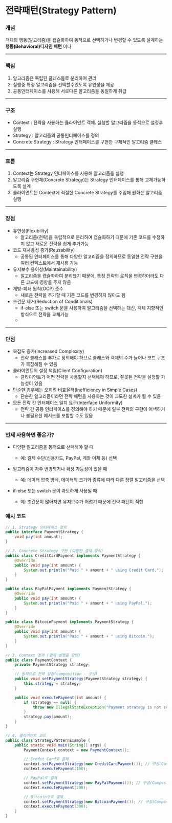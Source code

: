 # 전략패턴(Strategy Pattern)  

### 개념

객체의 행동(알고리즘)을 캡슐화하여 동적으로 선택하거나 변경할 수 있도록 설계하는 **행동(Behavioral)디자인 패턴** 이다

---

### 핵심

1. 알고리즘은 독립된 클래스들로 분리하여 관리
2. 실행중 특정 알고리즘을 선택할수있도록 유연성을 제공
3. 공통인터페이스를 사용해 서로다른 알고리즘을 동일하게 취급

---

### 구조

- Context : 전략을 사용하는 클라이언트 객체. 실행할 알고리즘을 동적으로 설정후 실행
- Strategy : 알고리즘의 공통인터페이스를 정의
- Concrete Strategy : Strategy 인터페이스를 구현한 구체적인 알고리즘 클레스

---

### 흐름

1. Context는 Strategy 인터페이스를 사용해 알고리즘을 실행
2. 알고리즘 구현체(Concrete Strategy)는 Strategy 인터페이스를 통해 교체가능하도록 설계
3. 클라이언트는 Context에 적절한 Concrete Strategy를 주입해 원하는 알고리즘 실행

---

### 장점

- 유연성(Flexibility)
    - 알고리즘(전략)을 독립적으로 분리하여 캡슐화하기 때문에 기존 코드를 수정하지 않고 새로운 전략을 쉽게 추가가능
- 코드 재사용성 증가(Reusability)
    - 공통된 인터페이스를 통해 다양한 알고리즘을 정의하므로 동일한 전략 구현을 여러 컨텍스트에서 재사용 가능
- 유지보수 용이성(Maintainability)
    - 알고리즘을 캡슐화하여 분리했기 때문에, 특정 전략의 로직을 변경하더라도 다른 코드에 영향을 주지 않음
- 개방-폐쇄 원칙(OCP) 준수
    - 새로운 전략을 추가할 때 기존 코드를 변경하지 않아도 됨
- 조건문 제거(Reduction of Conditionals)
    - if-else 또는 switch 문을 사용하여 알고리즘을 선택하는 대신, 객체 지향적인 방식으로 전략을 교체가능
    - 
---

### 단점

- 복잡도 증가(Increased Complexity)
    - 전략 클래스를 추가로 정의해야 하므로 클래스와 객체의 수가 늘어나 코드 구조가 복잡해질 수 있음
- 클라이언트의 설정 책임(Client Configuration)
    - 클라이언트가 어떤 전략을 사용할지 선택해야 하므로, 잘못된 전략을 설정할 가능성이 있음
- 단순한 경우에는 오히려 비효율적(Inefficiency in Simple Cases)
    - 단순한 알고리즘이라면 전략 패턴을 사용하는 것이 과도한 설계가 될 수 있음
- 모든 전략 간 인터페이스 일치 요구(Interface Uniformity)
    - 전략 간 공통 인터페이스를 정의해야 하기 때문에 일부 전략의 구현이 어색하거나 불필요한 메서드를 포함할 수도 있음

---

### 언제 사용하면 좋은가?

- 다양한 알고리즘을 동적으로 선택해야 할 때
    
    - 예: 결제 수단(신용카드, PayPal, 계좌 이체 등) 선택
    
- 알고리즘이 자주 변경되거나 확장 가능성이 있을 때
    
    - 예: 데이터 압축 방식, 데이터의 크기와 종류에 따라 다른 정렬 알고리즘을 선택
    
- if-else 또는 switch 문이 과도하게 사용될 때
    
    - 예: 조건문이 많아지면 유지보수가 어렵기 때문에 전략 패턴이 적합

### 예시 코드

```java
// 1. Strategy 인터페이스 정의
public interface PaymentStrategy {
    void pay(int amount);
}
```

```java
// 2. Concrete Strategy 구현 (다양한 결제 방식)
public class CreditCardPayment implements PaymentStrategy {
    @Override
    public void pay(int amount) {
        System.out.println("Paid " + amount + " using Credit Card.");
    }
}

public class PayPalPayment implements PaymentStrategy {
    @Override
    public void pay(int amount) {
        System.out.println("Paid " + amount + " using PayPal.");
    }
}

public class BitcoinPayment implements PaymentStrategy {
    @Override
    public void pay(int amount) {
        System.out.println("Paid " + amount + " using Bitcoin.");
    }
}
```

```java
// 3. Context 정의 (결제 실행을 담당)
public class PaymentContext {
    private PaymentStrategy strategy;

    // 동적으로 전략 설정(composition - 구성)
    public void setPaymentStrategy(PaymentStrategy strategy) {
        this.strategy = strategy;
    }

    public void executePayment(int amount) {
        if (strategy == null) {
            throw new IllegalStateException("Payment strategy is not set.");
        }
        strategy.pay(amount);
    }
}
```

```java
// 4. 클라이언트 코드
public class StrategyPatternExample {
    public static void main(String[] args) {
        PaymentContext context = new PaymentContext();

        // Credit Card로 결제
        context.setPaymentStrategy(new CreditCardPayment()); // 구성(Composition)으로 동적 변경
        context.executePayment(100);

        // PayPal로 결제
        context.setPaymentStrategy(new PayPalPayment()); // 구성(Composition)으로 동적 변경
        context.executePayment(200);

        // Bitcoin으로 결제
        context.setPaymentStrategy(new BitcoinPayment()); // 구성(Composition)으로 동적 변경
        context.executePayment(300);
    }
}
```